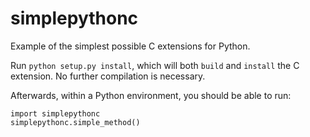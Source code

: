 # simplepythonc
Example of the simplest possible C extensions for Python.

Run `python setup.py install`, which will both `build` and `install` the C extension. No further compilation is necessary.

Afterwards, within a Python environment, you should be able to run:

```
import simplepythonc
simplepythonc.simple_method()
```
